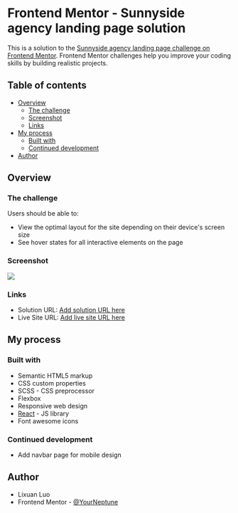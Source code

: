 # Frontend Mentor - Sunnyside agency landing page solution

This is a solution to the [Sunnyside agency landing page challenge on Frontend Mentor](https://www.frontendmentor.io/challenges/sunnyside-agency-landing-page-7yVs3B6ef). Frontend Mentor challenges help you improve your coding skills by building realistic projects.

## Table of contents

- [Overview](#overview)
  - [The challenge](#the-challenge)
  - [Screenshot](#screenshot)
  - [Links](#links)
- [My process](#my-process)
  - [Built with](#built-with)
  - [Continued development](#continued-development)
- [Author](#author)

## Overview

### The challenge

Users should be able to:

- View the optimal layout for the site depending on their device's screen size
- See hover states for all interactive elements on the page

### Screenshot

![](./images/Screenshot/Screenshot.png)

### Links

- Solution URL: [Add solution URL here](https://github.com/YourNeptune/Sunnyside-agency-landing-page)
- Live Site URL: [Add live site URL here](https://yourneptune.github.io/Sunnyside-agency-landing-page/)

## My process

### Built with

- Semantic HTML5 markup
- CSS custom properties
- SCSS - CSS preprocessor
- Flexbox
- Responsive web design
- [React](https://reactjs.org/) - JS library
- Font awesome icons


### Continued development

- Add navbar page for mobile design


## Author

- Lixuan Luo
- Frontend Mentor - [@YourNeptune](https://www.frontendmentor.io/profile/YourNeptune)



